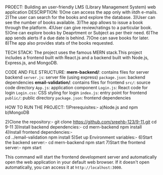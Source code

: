 PROECT: Building an user-friendly LMS (Library Management System) web application
DESCRIPTION:
1)One can access the app only with iitdh e-mails.
2)The user can search for the books and explore the database.
3)User can see the number of books available.
3)The app allows to issue a book through the platform.
4)User can give review/ratings to a particular book.
5)One can explore books by Deaprtment or Subject as per their need.
6)The app sends alerts if a due date is behind.
7)One can save books for later.
8)The app also provides stats of the books requested.

TECH STACK:
The project uses the famous MERN stack.This project includes a frontend built with React.js and a backend built with Node.js, Express.js, and MongoDB.

CODE AND FILE STRUCTURE:
**mern-backend/**: contains files for server backend
  `server.js`: server file (using express)
  `package.json`: backend dependencies
**email-validation/**: contains files for frontend 
  `src/`: source code directory
    `App.js`: application component
    `Login.js`:  React code for login
    `Login.css`:  CSS styling for login
    `index.js`: entry point for frontend
  `public/`: public directory
  `package.json`: frontend dependencies

HOW TO RUN THE PROJECT:
  1)Prerequisites:-
    a)Node.js and npm
    b)MongoDB  <!-- no need for now :) -->
    
  <!-- Run the following codes in your Command Prompt/Terminal -->
  
  2)Clone the repository:-
    git clone https://github.com/sreehb-123/9-11.git
    cd 9-11
  3)Install backend dependencies:-
    cd mern-backend
    npm install
  4)Install frontend dependencies:-  
    cd ../email-validation
    npm install
  5)Set up Environment variables:-
    <!-- no need for now :) -->
  6)Start the backend server:-
    <!-- open new terminal window or tab -->
    cd mern-backend
    npm start
  7)Start the frontend server:-
    <!-- open the other terminal window, in email-validation directory -->
    npm start

This command will start the frontend development server and automatically open the web application in your default web browser. If it doesn't open automatically, you can access it at `http://localhost:3000`.
